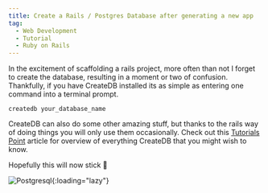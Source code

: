 ```yaml
---
title: Create a Rails / Postgres Database after generating a new app
tag:
  - Web Development
  - Tutorial
  - Ruby on Rails
---
```

In the excitement of scaffolding a rails project, more often than not I forget to create the database, resulting in a moment or two of confusion. Thankfully, if you have CreateDB installed its as simple as entering one command into a terminal prompt.


    createdb your_database_name


CreateDB can also do some other amazing stuff, but thanks to the rails way of doing things you will only use them occasionally. Check out this [Tutorials Point](http://www.tutorialspoint.com/postgresql/postgresql_create_database.htm "tutorials point") article for overview of everything CreateDB that you might wish to know.

Hopefully this will now stick 🙂

![Postgresql](/assets/images/import/2016/05/postgresql_logo-555px.png){:loading="lazy"}
